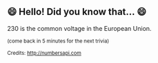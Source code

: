 ## 😄 Hello! Did you know that... 😄
230 is the common voltage in the European Union.

<sup>(come back in 5 minutes for the next trivia)</sup>


<sup>Credits: http://numbersapi.com</sup>
